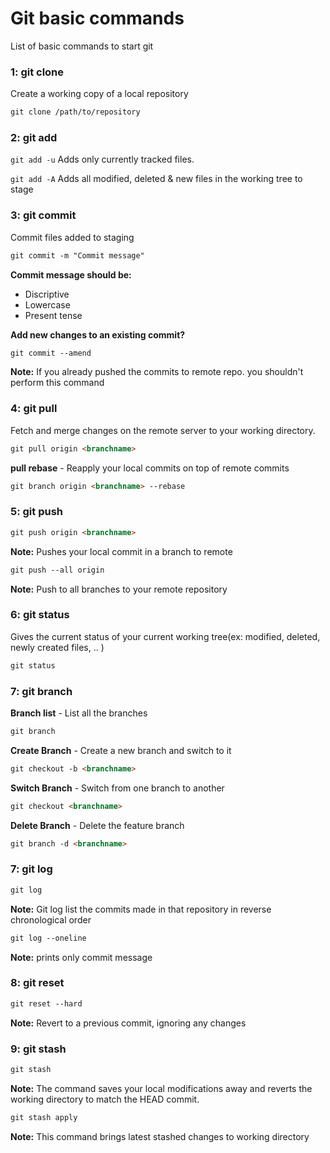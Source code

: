 # Git basic commands
List of basic commands to start git

### 1: git clone

Create a working copy of a local repository

```html
git clone /path/to/repository
```


### 2: git add

`git add -u` Adds only currently tracked files.

`git add -A` Adds all modified, deleted & new files in the working tree to stage

### 3: git commit
Commit files added to staging

```html
git commit -m "Commit message"
```
**Commit message should be:**
* Discriptive
* Lowercase
* Present tense

**Add new changes to an existing commit?**

```html
git commit --amend
```
**Note:** If you already pushed the commits to remote repo. you shouldn't perform this command

### 4: git pull

Fetch and merge changes on the remote server to your working directory.

```html
git pull origin <branchname>
```

**pull rebase** - Reapply your local commits on top of remote commits
```html
git branch origin <branchname> --rebase
```

### 5: git push
```html
git push origin <branchname>
```
**Note:** Pushes your local commit in a branch to remote

```html
git push --all origin
```
**Note:** Push to all branches to your remote repository

### 6: git status

Gives the current status of your current working tree(ex: modified, deleted, newly created files, .. )

```html
git status
```

### 7: git branch

**Branch list** - List all the branches
```html
git branch
```

**Create Branch** - Create a new branch and switch to it
```html
git checkout -b <branchname>
```

**Switch Branch** - Switch from one branch to another
```html
git checkout <branchname>
```

**Delete Branch** - Delete the feature branch
```html
git branch -d <branchname>
```

### 7: git log

```html
git log
```
**Note:** Git log list the commits made in that repository in reverse chronological order

```html
git log --oneline
```
**Note:** prints only commit message


### 8: git reset

```html
git reset --hard
```
**Note:** Revert to a previous commit, ignoring any changes


### 9: git stash

```html
git stash
```
**Note:** The command saves your local modifications away and reverts the working directory to match the HEAD commit.


```html
git stash apply
```
**Note:** This command brings latest stashed changes to working directory
